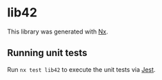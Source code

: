 # lib42

This library was generated with [Nx](https://nx.dev).

## Running unit tests

Run `nx test lib42` to execute the unit tests via [Jest](https://jestjs.io).
